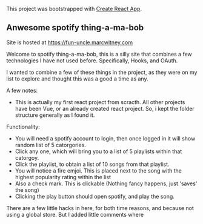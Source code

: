 This project was bootstrapped with [Create React App](https://github.com/facebook/create-react-app).

## Anwesome spotify thing-a-ma-bob

Site is hosted at 
https://fun-uncle.marcwitney.com


Welcome to spotify thing-a-ma-bob, this is a silly site that combines a few technologies 
I have not used before.  Specifically, Hooks, and OAuth.  

I wanted to combine a few of these things in the project, as they were on my list 
to explore and thought this was a good a time as any.

A few notes:
- This is actually my first react project from scracth.  All other projects have been Vue, or an already created react project.  So, i kept the folder structure generally as I found it.


Functionality:
- You will need a spotify account to login, then once logged in it will show random list of 5 catorgories.
- Click any one, which will bring you to a list of 5 playlists within that catorgoy.
- Click the playlist, to obtain a list of 10 songs from that playlist. 
- You will notice a fire emjoi.  This is placed next to the song with the highest popularity rating within the list
- Also a check mark.  This is clickable (Nothing fancy happens, just 'saves' the song)
- Clicking the play button should open spotify, and play the song. 

There are a few little hacks in here, for both time reasons, and because not using a global store. But I added little comments where

